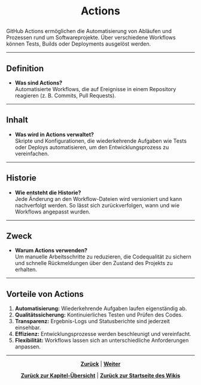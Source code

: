 # <p align="center">Actions</p>

GitHub Actions ermöglichen die Automatisierung von Abläufen und Prozessen rund um Softwareprojekte. Über verschiedene Workflows können Tests, Builds oder Deployments ausgelöst werden.

---

## Definition

- **Was sind Actions?**  
Automatisierte Workflows, die auf Ereignisse in einem Repository reagieren (z. B. Commits, Pull Requests).

---

## Inhalt

- **Was wird in Actions verwaltet?**  
Skripte und Konfigurationen, die wiederkehrende Aufgaben wie Tests oder Deploys automatisieren, um den Entwicklungsprozess zu vereinfachen.

---

## Historie

- **Wie entsteht die Historie?**  
Jede Änderung an den Workflow-Dateien wird versioniert und kann nachverfolgt werden. So lässt sich zurückverfolgen, wann und wie Workflows angepasst wurden.

---

## Zweck

- **Warum Actions verwenden?**  
Um manuelle Arbeitsschritte zu reduzieren, die Codequalität zu sichern und schnelle Rückmeldungen über den Zustand des Projekts zu erhalten.

---

## Vorteile von Actions

1. **Automatisierung:** Wiederkehrende Aufgaben laufen eigenständig ab.  
2. **Qualitätssicherung:** Kontinuierliches Testen und Prüfen des Codes.  
3. **Transparenz:** Ergebnis-Logs und Statusberichte sind jederzeit einsehbar.  
4. **Effizienz:** Entwicklungsprozesse werden beschleunigt und vereinfacht.  
5. **Flexibilität:** Workflows lassen sich an unterschiedliche Anforderungen anpassen.

---

<p align="center">
<a href="/docs/04-tools/01-github/04-issues/08-templates/README.md"><strong>Zurück</strong></a> | 
<a href="/docs/04-tools/01-github/06-notifications/README.md"><strong>Weiter</strong></a>
</p>

<p align="center">
<a href="/docs/04-tools/01-github/README.md/#dieses-thema-beinhaltet-folgende-kapitel"><strong>Zurück zur Kapitel-Übersicht</strong></a> | <a href="/docs/00-willkommen/README.md"><strong>Zurück zur Startseite des Wikis</strong></a>
</p>
